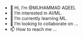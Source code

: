 - 👋 Hi, I’m @MUHAMMAD AQEEL
- 👀 I’m interested in AI/ML.
- 🌱 I’m currently learning ML.
- 💞️ I’m looking to collaborate on ...
- 📫 How to reach me ...

<!---
Aqeel-Mubarak/Aqeel-Mubarak is a ✨ special ✨ repository because its `README.md` (this file) appears on your GitHub profile.
You can click the Preview link to take a look at your changes.
--->
